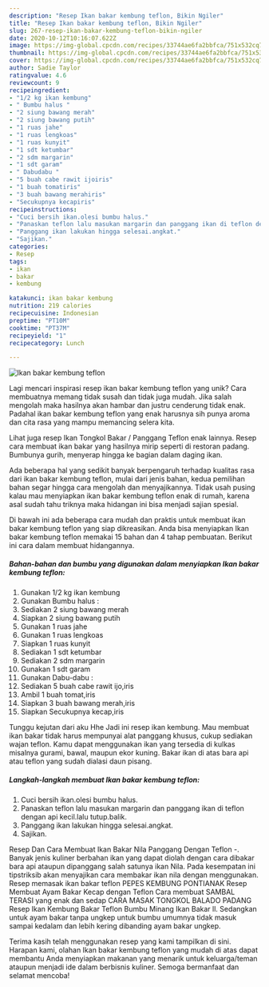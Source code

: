```yaml
---
description: "Resep Ikan bakar kembung teflon, Bikin Ngiler"
title: "Resep Ikan bakar kembung teflon, Bikin Ngiler"
slug: 267-resep-ikan-bakar-kembung-teflon-bikin-ngiler
date: 2020-10-12T10:16:07.622Z
image: https://img-global.cpcdn.com/recipes/33744ae6fa2bbfca/751x532cq70/ikan-bakar-kembung-teflon-foto-resep-utama.jpg
thumbnail: https://img-global.cpcdn.com/recipes/33744ae6fa2bbfca/751x532cq70/ikan-bakar-kembung-teflon-foto-resep-utama.jpg
cover: https://img-global.cpcdn.com/recipes/33744ae6fa2bbfca/751x532cq70/ikan-bakar-kembung-teflon-foto-resep-utama.jpg
author: Sadie Taylor
ratingvalue: 4.6
reviewcount: 9
recipeingredient:
- "1/2 kg ikan kembung"
- " Bumbu halus "
- "2 siung bawang merah"
- "2 siung bawang putih"
- "1 ruas jahe"
- "1 ruas lengkoas"
- "1 ruas kunyit"
- "1 sdt ketumbar"
- "2 sdm margarin"
- "1 sdt garam"
- " Dabudabu "
- "5 buah cabe rawit ijoiris"
- "1 buah tomatiris"
- "3 buah bawang merahiris"
- "Secukupnya kecapiris"
recipeinstructions:
- "Cuci bersih ikan.olesi bumbu halus."
- "Panaskan teflon lalu masukan margarin dan panggang ikan di teflon dengan api kecil.lalu tutup.balik."
- "Panggang ikan lakukan hingga selesai.angkat."
- "Sajikan."
categories:
- Resep
tags:
- ikan
- bakar
- kembung

katakunci: ikan bakar kembung 
nutrition: 219 calories
recipecuisine: Indonesian
preptime: "PT10M"
cooktime: "PT37M"
recipeyield: "1"
recipecategory: Lunch

---
```



![Ikan bakar kembung teflon](https://img-global.cpcdn.com/recipes/33744ae6fa2bbfca/751x532cq70/ikan-bakar-kembung-teflon-foto-resep-utama.jpg)

Lagi mencari inspirasi resep ikan bakar kembung teflon yang unik? Cara membuatnya memang tidak susah dan tidak juga mudah. Jika salah mengolah maka hasilnya akan hambar dan justru cenderung tidak enak. Padahal ikan bakar kembung teflon yang enak harusnya sih punya aroma dan cita rasa yang mampu memancing selera kita.

Lihat juga resep Ikan Tongkol Bakar / Panggang Teflon enak lainnya. Resep cara membuat ikan bakar yang hasilnya mirip seperti di restoran padang. Bumbunya gurih, menyerap hingga ke bagian dalam daging ikan.

Ada beberapa hal yang sedikit banyak berpengaruh terhadap kualitas rasa dari ikan bakar kembung teflon, mulai dari jenis bahan, kedua pemilihan bahan segar hingga cara mengolah dan menyajikannya. Tidak usah pusing kalau mau menyiapkan ikan bakar kembung teflon enak di rumah, karena asal sudah tahu triknya maka hidangan ini bisa menjadi sajian spesial.


Di bawah ini ada beberapa cara mudah dan praktis untuk membuat ikan bakar kembung teflon yang siap dikreasikan. Anda bisa menyiapkan Ikan bakar kembung teflon memakai 15 bahan dan 4 tahap pembuatan. Berikut ini cara dalam membuat hidangannya.

<!--inarticleads1-->

##### Bahan-bahan dan bumbu yang digunakan dalam menyiapkan Ikan bakar kembung teflon:

1. Gunakan 1/2 kg ikan kembung
1. Gunakan  Bumbu halus :
1. Sediakan 2 siung bawang merah
1. Siapkan 2 siung bawang putih
1. Gunakan 1 ruas jahe
1. Gunakan 1 ruas lengkoas
1. Siapkan 1 ruas kunyit
1. Sediakan 1 sdt ketumbar
1. Sediakan 2 sdm margarin
1. Gunakan 1 sdt garam
1. Gunakan  Dabu-dabu :
1. Sediakan 5 buah cabe rawit ijo,iris
1. Ambil 1 buah tomat,iris
1. Siapkan 3 buah bawang merah,iris
1. Siapkan Secukupnya kecap,iris


Tunggu kejutan dari aku Hhe Jadi ini resep ikan kembung. Mau membuat ikan bakar tidak harus mempunyai alat panggang khusus, cukup sediakan wajan teflon. Kamu dapat menggunakan ikan yang tersedia di kulkas misalnya gurami, bawal, maupun ekor kuning. Bakar ikan di atas bara api atau teflon yang sudah dialasi daun pisang. 

<!--inarticleads2-->

##### Langkah-langkah membuat Ikan bakar kembung teflon:

1. Cuci bersih ikan.olesi bumbu halus.
1. Panaskan teflon lalu masukan margarin dan panggang ikan di teflon dengan api kecil.lalu tutup.balik.
1. Panggang ikan lakukan hingga selesai.angkat.
1. Sajikan.


Resep Dan Cara Membuat Ikan Bakar Nila Panggang Dengan Teflon -. Banyak jenis kuliner berbahan ikan yang dapat diolah dengan cara dibakar bara api ataupun dipanggang salah satunya ikan Nila. Pada kesempatan ini tipstriksib akan menyajikan cara membakar ikan nila dengan menggunakan. Resep memasak ikan bakar teflon PEPES KEMBUNG PONTIANAK Resep Membuat Ayam Bakar Kecap dengan Teflon Cara membuat SAMBAL TERASI yang enak dan sedap CARA MASAK TONGKOL BALADO PADANG Resep Ikan Kembung Bakar Teflon Bumbu Minang Ikan Bakar ll. Sedangkan untuk ayam bakar tanpa ungkep untuk bumbu umumnya tidak masuk sampai kedalam dan lebih kering dibanding ayam bakar ungkep. 

Terima kasih telah menggunakan resep yang kami tampilkan di sini. Harapan kami, olahan Ikan bakar kembung teflon yang mudah di atas dapat membantu Anda menyiapkan makanan yang menarik untuk keluarga/teman ataupun menjadi ide dalam berbisnis kuliner. Semoga bermanfaat dan selamat mencoba!
